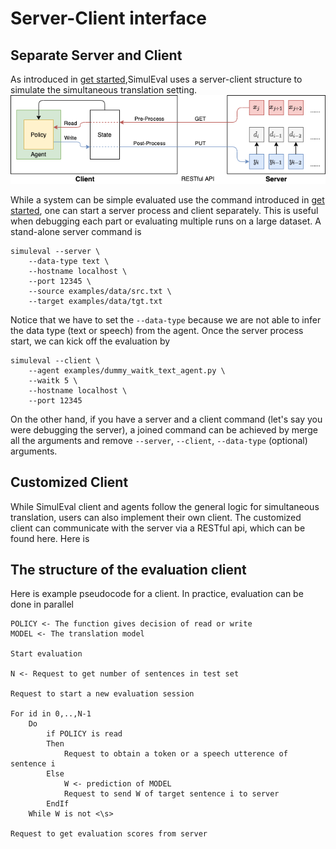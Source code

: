 # Server-Client interface

## Separate Server and Client
As introduced in [get started](./get_started.md),SimulEval uses a server-client structure to simulate the simultaneous translation setting.
![](architecture.png)

While a system can be simple evaluated use the command introduced in [get started](./get_started.md),
one can start a server process and client separately.
This is useful when debugging each part or evaluating multiple runs on a large dataset.
A stand-alone server command is
```
simuleval --server \
    --data-type text \
    --hostname localhost \
    --port 12345 \
    --source examples/data/src.txt \
    --target examples/data/tgt.txt
```
Notice that we have to set the `--data-type` because we are not able to infer the data type (text or speech) from the agent.
Once the server process start, we can kick off the evaluation by
```
simuleval --client \
    --agent examples/dummy_waitk_text_agent.py \
    --waitk 5 \
    --hostname localhost \
    --port 12345
```

On the other hand, if you have a server and a client command (let's say you were debugging the server),
a joined command can be achieved by merge all the arguments and remove `--server`, `--client`, `--data-type` (optional) arguments.

## Customized Client
While SimulEval client and agents follow the general logic for simultaneous translation, users can also implement their own client. The customized client can communicate with the server via a RESTful api, which can be found here. Here is
## **The structure of the evaluation client**
Here is example pseudocode for a client.
In practice, evaluation can be done in parallel
```
POLICY <- The function gives decision of read or write
MODEL <- The translation model

Start evaluation

N <- Request to get number of sentences in test set

Request to start a new evaluation session

For id in 0,..,N-1
    Do
        if POLICY is read
        Then
            Request to obtain a token or a speech utterence of sentence i
        Else
            W <- prediction of MODEL
            Request to send W of target sentence i to server
        EndIf
    While W is not <\s>

Request to get evaluation scores from server
```
